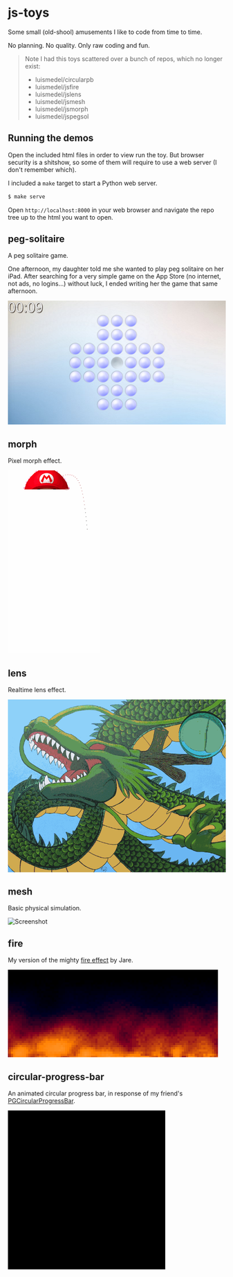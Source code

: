 # js-toys

Some small (old-shool) amusements I like to code from time to time.

No planning. No quality. Only raw coding and fun.

> Note I had this toys scattered over a bunch of repos, which no longer exist:
>
> - luismedel/circularpb
> - luismedel/jsfire
> - luismedel/jslens
> - luismedel/jsmesh
> - luismedel/jsmorph
> - luismedel/jspegsol

## Running the demos

Open the included html files in order to view run the toy. But browser security is a shitshow, so some of them will require to use a web server (I don't remember which).

I included a `make` target to start a Python web server.

```sh
$ make serve
```

Open `http://localhost:8000` in your web browser and navigate the repo tree up to the html you want to open.

## peg-solitaire

A peg solitaire game.

One afternoon, my daughter told me she wanted to play peg solitaire on her iPad. After searching for a very simple game on the App Store (no internet, not ads, no logins...) without luck, I ended writing her the game that same afternoon.

![Screenshot](https://raw.githubusercontent.com/luismedel/js-toys/master/peg-solitaire/screenshot.png "Screenshot")

## morph

Pixel morph effect.

![Screenshot](https://raw.githubusercontent.com/luismedel/js-toys/master/morph/preview.gif "Preview")

## lens

Realtime lens effect.

![Screenshot](https://raw.githubusercontent.com/luismedel/js-toys/master/lens/preview.gif "Preview")

## mesh

Basic physical simulation.

![Screenshot](https://raw.githubusercontent.com/luismedel/js-tyos/master/mesh/preview.gif "Preview")

## fire

My version of the mighty [fire effect](http://www.pouet.net/prod.php?which=15071) by Jare.

![Screenshot](https://raw.githubusercontent.com/luismedel/js-toys/master/fire/preview.gif "Preview")

## circular-progress-bar

An animated circular progress bar, in response of my friend's [PGCircularProgressBar](https://github.com/pablogsIO/PGCircularProgressBar).

![Screenshot](https://raw.githubusercontent.com/luismedel/js-toys/master/circular-progress-bar/preview.gif "Screenshot")
